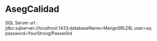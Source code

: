 # AsegCalidad

SQL Server
url : jdbc:sqlserver://localhost:1433;databaseName=MangoSRLDB;
user=sa;
password=YourStrong!Passw0rd

